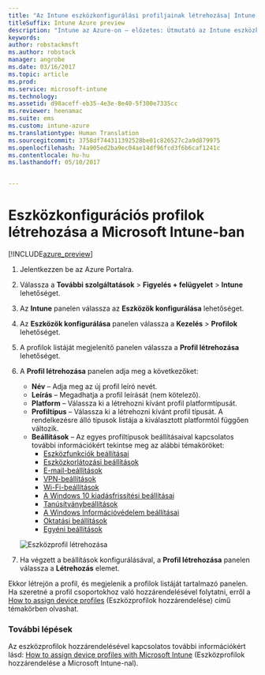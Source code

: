 ```yaml
---
title: "Az Intune eszközkonfigurálási profiljainak létrehozása| Intune az Azure-on – előzetes"
titleSuffix: Intune Azure preview
description: "Intune az Azure-on – előzetes: Útmutató az Intune eszközkonfigurálási profiljainak létrehozásához."
keywords: 
author: robstackmsft
ms.author: robstack
manager: angrobe
ms.date: 03/16/2017
ms.topic: article
ms.prod: 
ms.service: microsoft-intune
ms.technology: 
ms.assetid: d98aceff-eb35-4e3e-8e40-5f300e7335cc
ms.reviewer: heenamac
ms.suite: ems
ms.custom: intune-azure
ms.translationtype: Human Translation
ms.sourcegitcommit: 3758df744311392528be01c826527c2a9d879975
ms.openlocfilehash: 74a905ed2ba9ec04ae14df96fcd3f6b6caf1241c
ms.contentlocale: hu-hu
ms.lasthandoff: 05/10/2017


---
```


# <a name="how-to-create-device-configuration-profiles-in-microsoft-intune"></a>Eszközkonfigurációs profilok létrehozása a Microsoft Intune-ban

[!INCLUDE[azure_preview](../includes/azure_preview.md)]


1. Jelentkezzen be az Azure Portalra.
2. Válassza a **További szolgáltatások** > **Figyelés + felügyelet** > **Intune** lehetőséget.
3. Az **Intune** panelen válassza az **Eszközök konfigurálása** lehetőséget.
2. Az **Eszközök konfigurálása** panelen válassza a **Kezelés** > **Profilok** lehetőséget.
2. A profilok listáját megjelenítő panelen válassza a **Profil létrehozása** lehetőséget.
3. A **Profil létrehozása** panelen adja meg a következőket:
    - **Név** – Adja meg az új profil leíró nevét.
    - **Leírás** – Megadhatja a profil leírását (nem kötelező).
    - **Platform** – Válassza ki a létrehozni kívánt profil platformtípusát.
    - **Profiltípus** – Válassza ki a létrehozni kívánt profil típusát. A rendelkezésre álló típusok listája a kiválasztott platformtól függően változik.
    - **Beállítások** – Az egyes profiltípusok beállításaival kapcsolatos további információkért tekintse meg az alábbi témaköröket:
        -  [Eszközfunkciók beállításai](how-to-configure-device-features.md)
        -  [Eszközkorlátozási beállítások](how-to-configure-device-restrictions.md)
        -  [E-mail-beállítások](how-to-configure-email-settings.md)
        -  [VPN-beállítások](how-to-configure-vpn-settings.md)
        -  [Wi-Fi-beállítások](how-to-configure-wi-fi-settings.md)
        -  [A Windows 10 kiadásfrissítési beállításai](how-to-configure-windows-10-edition-upgrade.md)
        -  [Tanúsítványbeállítások](how-to-configure-certificates.md)
        -  [A Windows Információvédelem beállításai](how-to-configure-windows-information-protection.md)
        -  [Oktatási beállítások](how-to-configure-education-settings.md)
        -  [Egyéni beállítások](how-to-configure-custom-settings.md)

    ![Eszközprofil létrehozása](./media/create-device-profile.png)
4. Ha végzett a beállítások konfigurálásával, a **Profil létrehozása** panelen válassza a **Létrehozás** elemet.

Ekkor létrejön a profil, és megjelenik a profilok listáját tartalmazó panelen.
Ha szeretné a profil csoportokhoz való hozzárendelésével folytatni, erről a [How to assign device profiles](how-to-assign-device-profiles.md) (Eszközprofilok hozzárendelése) című témakörben olvashat.


### <a name="next-steps"></a>További lépések
Az eszközprofilok hozzárendelésével kapcsolatos további információkért lásd: [How to assign device profiles with Microsoft Intune](how-to-assign-device-profiles.md) (Eszközprofilok hozzárendelése a Microsoft Intune-nal).

